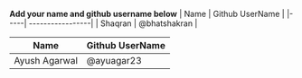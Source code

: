 **Add your name and github username below**
| Name | Github UserName |
|-----| -----------------|
| Shaqran | @bhatshakran |

| Name 	|   Github UserName |
|-----	| ----------------- |
| Ayush Agarwal| @ayuagar23 |
